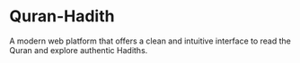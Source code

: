 # Quran-Hadith
A modern web platform that offers a clean and intuitive interface to read the Quran and explore authentic Hadiths.
